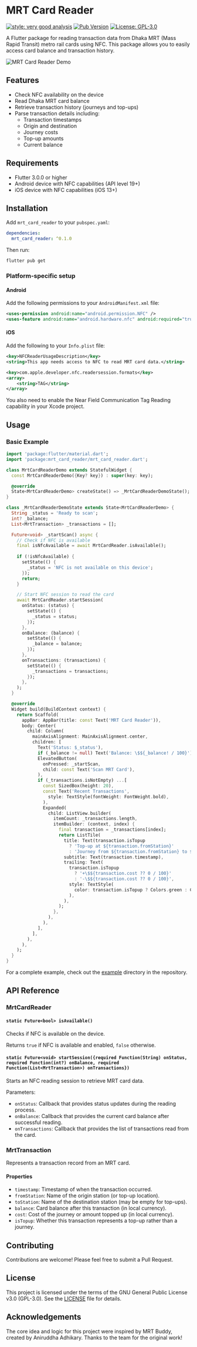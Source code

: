 # MRT Card Reader

[![style: very good analysis][very_good_analysis_badge]][very_good_analysis_link]
[![Pub Version](https://img.shields.io/pub/v/mrt_card_reader.svg)](https://pub.dev/packages/mrt_card_reader)
[![License: GPL-3.0][license_badge]][license_link]

A Flutter package for reading transaction data from Dhaka MRT (Mass Rapid Transit) metro rail cards using NFC. This package allows you to easily access card balance and transaction history.

![MRT Card Reader Demo](https://raw.githubusercontent.com/ishafiul/mrt_reader_flutter/main/packages/mrt_card_reader/doc/assets/mrt_card_reader_demo.jpg)

## Features

- Check NFC availability on the device
- Read Dhaka MRT card balance
- Retrieve transaction history (journeys and top-ups)
- Parse transaction details including:
  - Transaction timestamps
  - Origin and destination
  - Journey costs
  - Top-up amounts
  - Current balance

## Requirements

- Flutter 3.0.0 or higher
- Android device with NFC capabilities (API level 19+)
- iOS device with NFC capabilities (iOS 13+)

## Installation

Add `mrt_card_reader` to your `pubspec.yaml`:

```yaml
dependencies:
  mrt_card_reader: ^0.1.0
```

Then run:

```bash
flutter pub get
```

### Platform-specific setup

#### Android

Add the following permissions to your `AndroidManifest.xml` file:

```xml
<uses-permission android:name="android.permission.NFC" />
<uses-feature android:name="android.hardware.nfc" android:required="true" />
```

#### iOS

Add the following to your `Info.plist` file:

```xml
<key>NFCReaderUsageDescription</key>
<string>This app needs access to NFC to read MRT card data.</string>

<key>com.apple.developer.nfc.readersession.formats</key>
<array>
    <string>TAG</string>
</array>
```

You also need to enable the Near Field Communication Tag Reading capability in your Xcode project.

## Usage

### Basic Example

```dart
import 'package:flutter/material.dart';
import 'package:mrt_card_reader/mrt_card_reader.dart';

class MrtCardReaderDemo extends StatefulWidget {
  const MrtCardReaderDemo({Key? key}) : super(key: key);

  @override
  State<MrtCardReaderDemo> createState() => _MrtCardReaderDemoState();
}

class _MrtCardReaderDemoState extends State<MrtCardReaderDemo> {
  String _status = 'Ready to scan';
  int? _balance;
  List<MrtTransaction> _transactions = [];

  Future<void> _startScan() async {
    // Check if NFC is available
    final isNfcAvailable = await MrtCardReader.isAvailable();
    
    if (!isNfcAvailable) {
      setState(() {
        _status = 'NFC is not available on this device';
      });
      return;
    }

    // Start NFC session to read the card
    await MrtCardReader.startSession(
      onStatus: (status) {
        setState(() {
          _status = status;
        });
      },
      onBalance: (balance) {
        setState(() {
          _balance = balance;
        });
      },
      onTransactions: (transactions) {
        setState(() {
          _transactions = transactions;
        });
      },
    );
  }

  @override
  Widget build(BuildContext context) {
    return Scaffold(
      appBar: AppBar(title: const Text('MRT Card Reader')),
      body: Center(
        child: Column(
          mainAxisAlignment: MainAxisAlignment.center,
          children: [
            Text('Status: $_status'),
            if (_balance != null) Text('Balance: \$${_balance! / 100}'),
            ElevatedButton(
              onPressed: _startScan,
              child: const Text('Scan MRT Card'),
            ),
            if (_transactions.isNotEmpty) ...[
              const SizedBox(height: 20),
              const Text('Recent Transactions', 
                style: TextStyle(fontWeight: FontWeight.bold),
              ),
              Expanded(
                child: ListView.builder(
                  itemCount: _transactions.length,
                  itemBuilder: (context, index) {
                    final transaction = _transactions[index];
                    return ListTile(
                      title: Text(transaction.isTopup 
                        ? 'Top-up at ${transaction.fromStation}'
                        : 'Journey from ${transaction.fromStation} to ${transaction.toStation}'),
                      subtitle: Text(transaction.timestamp),
                      trailing: Text(
                        transaction.isTopup
                          ? '+\$${transaction.cost ?? 0 / 100}'
                          : '-\$${transaction.cost ?? 0 / 100}',
                        style: TextStyle(
                          color: transaction.isTopup ? Colors.green : Colors.red,
                        ),
                      ),
                    );
                  },
                ),
              ),
            ],
          ],
        ),
      ),
    );
  }
}
```

For a complete example, check out the [example](https://github.com/ishafiul/mrt_reader_flutter/tree/main/packages/mrt_card_reader/example) directory in the repository.

## API Reference

### MrtCardReader

#### `static Future<bool> isAvailable()`

Checks if NFC is available on the device.

Returns `true` if NFC is available and enabled, `false` otherwise.

#### `static Future<void> startSession({required Function(String) onStatus, required Function(int?) onBalance, required Function(List<MrtTransaction>) onTransactions})`

Starts an NFC reading session to retrieve MRT card data.

Parameters:
- `onStatus`: Callback that provides status updates during the reading process.
- `onBalance`: Callback that provides the current card balance after successful reading.
- `onTransactions`: Callback that provides the list of transactions read from the card.

### MrtTransaction

Represents a transaction record from an MRT card.

#### Properties

- `timestamp`: Timestamp of when the transaction occurred.
- `fromStation`: Name of the origin station (or top-up location).
- `toStation`: Name of the destination station (may be empty for top-ups).
- `balance`: Card balance after this transaction (in local currency).
- `cost`: Cost of the journey or amount topped up (in local currency).
- `isTopup`: Whether this transaction represents a top-up rather than a journey.

## Contributing

Contributions are welcome! Please feel free to submit a Pull Request.

## License

This project is licensed under the terms of the GNU General Public License v3.0 (GPL-3.0). See the [LICENSE](LICENSE) file for details.

## Acknowledgements

The core idea and logic for this project were inspired by MRT Buddy, created by Aniruddha Adhikary. Thanks to the team for the original work!

[dart_install_link]: https://dart.dev/get-dart
[license_badge]: https://img.shields.io/badge/license-GPL--3.0-blue.svg
[license_link]: https://www.gnu.org/licenses/gpl-3.0.en.html
[very_good_analysis_badge]: https://img.shields.io/badge/style-very_good_analysis-B22C89.svg
[very_good_analysis_link]: https://pub.dev/packages/very_good_analysis
